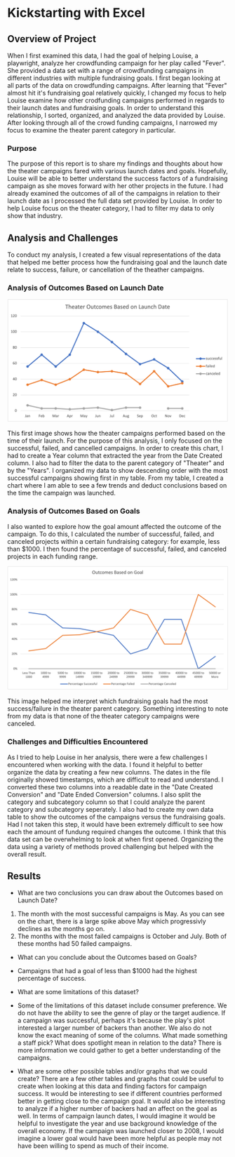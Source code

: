 # Kickstarting with Excel

## Overview of Project
When I first examined this data, I had the goal of helping Louise, a playwright, analyze her crowdfunding campaign for her play called "Fever". She provided a data set with a range of crowdfunding campaigns in different industries with multiple fundraising goals. I first began looking at all parts of the data on crowdfunding campaigns. After learning that "Fever" almost hit it's fundraising goal relatively quickly, I changed my focus to help Louise examine how other crodfunding campaigns performed in regards to their launch dates and fundraising goals. In order to understand this relationship, I sorted, organized, and analyzed the data provided by Louise. After looking through all of the crowd funding campaigns, I narrowed my focus to examine the theater parent category in particular. 
### Purpose
The purpose of this report is to share my findings and thoughts about how the theater campaigns fared with various launch dates and goals. Hopefully, Louise will be able to better understand the success factors of a fundraising campaign as she moves forward with her other projects in the future. I had already examined the outcomes of all of the campaigns in relation to their launch date as I processed the full data set provided by Louise. In order to help Louise focus on the theater category, I had to filter my data to only show that industry. 
## Analysis and Challenges
To conduct my analysis, I created a few visual representations of the data that helped me better process how the fundraising goal and the launch date relate to success, failure, or cancellation of the theather campaigns. 
### Analysis of Outcomes Based on Launch Date

![Theater_Outcomes_vs_Launch](https://github.com/jcarter211/kickstarter-analysis/blob/main/Theater_Outcomes_vs_Launch.png) 

This first image shows how the theater campaigns performed based on the time of their launch. For the purpose of this analysis, I only focused on the successful, failed, and cancelled campaigns. In order to create this chart, I had to create a Year column that extracted the year from the Date Created column. I also had to filter the data to the parent category of "Theater" and by the "Years". I organized my data to show descending order with the most successful campaigns showing first in my table. From my table, I created a chart where I am able to see a few trends and deduct conclusions based on the time the campaign was launched. 

### Analysis of Outcomes Based on Goals
I also wanted to explore how the goal amount affected the outcome of the campaign. To do this, I calculated the number of successful, failed, and canceled projects within a certain fundraising category: for example, less than $1000. I then found the percentage of successful, failed, and canceled projects in each funding range.

![Outcomes_vs_Goals.png](./Outcomes_vs_Goals.png) 

This image helped me interpret which fundraising goals had the most success/failure in the theater parent category. Something interesting to note from my data is that none of the theater category campaigns were canceled. 
### Challenges and Difficulties Encountered
As I tried to help Louise in her analysis, there were a few challenges I encountered when working with the data. I found it helpful to better organize the data by creating a few new columns. The dates in the file originally showed timestamps, which are difficult to read and understand. I converted these two columns into a readable date in the "Date Created Conversion" and "Date Ended Conversion" columns. I also split the category and subcategory column so that I could analyze the parent category and subcategory seperately. I also had to create my own data table to show the outcomes of the campaigns versus the fundraising goals. Had I not taken this step, it would have been extremely difficult to see how each the amount of fundung required changes the outcome. I think that this data set can be overwhelming to look at when first opened. Organizing the data using a variety of methods proved challenging but helped with the overall result.  
## Results

- What are two conclusions you can draw about the Outcomes based on Launch Date?
1. The month with the most successful campaigns is May. As you can see on the chart, there is a large spike above May which progressivly declines as the months go on. 
2. The months with the most failed campaigns is October and July. Both of these months had 50 failed campaigns. 
- What can you conclude about the Outcomes based on Goals?
* Campaigns that had a goal of less than $1000 had the highest percentage of success. 
- What are some limitations of this dataset?
* Some of the limitations of this dataset include consumer preference. We do not have the ability to see the genre of play or the target audience. If a campaign was successful, perhaps it's because the play's plot interested a larger number of backers than another. We also do not know the exact meaning of some of the columns. What made something a staff pick? What does spotlight mean in relation to the data? There is more information we could gather to get a better understanding of the campaigns. 
- What are some other possible tables and/or graphs that we could create?
There are a few other tables and graphs that could be useful to create when looking at this data and finding factors for campaign success. It would be interesting to see if different countries performed better in getting close to the campaign goal. It would also be interesting to analyze if a higher number of backers had an affect on the goal as well. In terms of campaign launch dates, I would imagine it would be helpful to investigate the year and use background knowledge of the overall economy. If the campaign was launched closer to 2008, I would imagine a lower goal would have been more helpful as people may not have been willing to spend as much of their income. 
